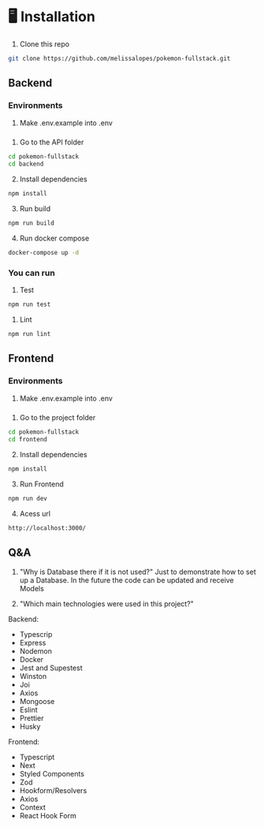 # 🖥️ Installation

1. Clone this repo
```bash
git clone https://github.com/melissalopes/pokemon-fullstack.git
```

## Backend

### Environments

1. Make .env.example into .env

###

1. Go to the API folder

```bash
cd pokemon-fullstack
cd backend
```

2. Install dependencies
```bash
npm install
```

3. Run build
```bash
npm run build
```

4. Run docker compose
```bash
docker-compose up -d 
```

### You can run

1. Test
```bash
npm run test
```

1. Lint
```bash
npm run lint
```

## Frontend

### Environments

1. Make .env.example into .env

###

1. Go to the project folder
```bash
cd pokemon-fullstack
cd frontend
```

2. Install dependencies
```bash
npm install
```

3. Run Frontend
```bash
npm run dev
```

4. Acess url
```bash
http://localhost:3000/
```

## Q&A 

1. "Why is Database there if it is not used?"
Just to demonstrate how to set up a Database. In the future the code can be updated and receive Models

2. "Which main technologies were used in this project?"

Backend: 
- Typescrip
- Express
- Nodemon
- Docker
- Jest and Supestest
- Winston
- Joi
- Axios
- Mongoose
- Eslint
- Prettier
- Husky

Frontend:
- Typescript
- Next
- Styled Components
- Zod
- Hookform/Resolvers
- Axios
- Context
- React Hook Form